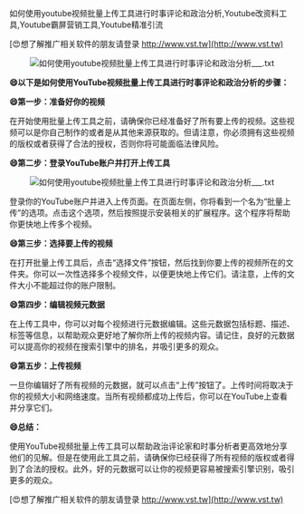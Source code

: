 如何使用youtube视频批量上传工具进行时事评论和政治分析,Youtube改资料工具,Youtube霸屏营销工具,Youtube精准引流

[😍想了解推广相关软件的朋友请登录 http://www.vst.tw](http://www.vst.tw)

 <center><img src="https://vst.tw/MP4/tuiguang/png/2.png" alt="如何使用youtube视频批量上传工具进行时事评论和政治分析___.txt"></center>

**😄以下是如何使用YouTube视频批量上传工具进行时事评论和政治分析的步骤：**

**😄第一步：准备好你的视频**

在开始使用批量上传工具之前，请确保你已经准备好了所有要上传的视频。这些视频可以是你自己制作的或者是从其他来源获取的。但请注意，你必须拥有这些视频的版权或者获得了合法的授权，否则你将可能面临法律风险。

**😄第二步：登录YouTube账户并打开上传工具**

 <center><img src="https://vst.tw/MP4/tuiguang/png/8.png" alt="如何使用youtube视频批量上传工具进行时事评论和政治分析___.txt"></center>

登录你的YouTube账户并进入上传页面。在页面左侧，你将看到一个名为“批量上传”的选项。点击这个选项，然后按照提示安装相关的扩展程序。这个程序将帮助你更快地上传多个视频。

**😄第三步：选择要上传的视频**

在打开批量上传工具后，点击“选择文件”按钮，然后找到你要上传的视频所在的文件夹。你可以一次性选择多个视频文件，以便更快地上传它们。请注意，上传的文件大小不能超过你的账户限制。

**😄第四步：编辑视频元数据**

在上传工具中，你可以对每个视频进行元数据编辑。这些元数据包括标题、描述、标签等信息，以帮助观众更好地了解你所上传的视频内容。请记住，良好的元数据可以提高你的视频在搜索引擎中的排名，并吸引更多的观众。

**😄第五步：上传视频**

一旦你编辑好了所有视频的元数据，就可以点击“上传”按钮了。上传时间将取决于你的视频大小和网络速度。当所有视频都成功上传后，你可以在YouTube上查看并分享它们。

**😄总结：**

使用YouTube视频批量上传工具可以帮助政治评论家和时事分析者更高效地分享他们的见解。但是在使用此工具之前，请确保你已经获得了所有视频的版权或者得到了合法的授权。此外，好的元数据可以让你的视频更容易被搜索引擎识别，吸引更多的观众。

[😍想了解推广相关软件的朋友请登录 http://www.vst.tw](http://www.vst.tw)




